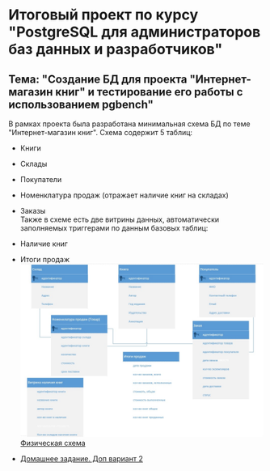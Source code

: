 # Итоговый проект по курсу "PostgreSQL для администраторов баз данных и разработчиков" #  
## Тема: "Создание БД для проекта "Интернет-магазин книг" и тестирование его работы с использованием pgbench" ##  
В рамках проекта была разработана минимальная схема БД по теме "Интернет-магазин книг". Схема содержит 5 таблиц:  
 - Книги  
 - Склады  
 - Покупатели  
 - Номенклатура продаж (отражает наличие книг на складах)  
 - Заказы   
Также в схеме есть две витрины данных, автоматически заполняемых триггерами по данным базовых таблиц:  
 - Наличие книг  
 - Итоги продаж  
![Логическая схема](/Scripts/Schema_log.jpg)
[Физическая схема](https://github.com/mkalinichenko2023/otus_project/tree/main/Scripts/Schema_fiz.jpg)




- [Домашнее задание. Доп вариант 2](https://github.com/radchenkoam/OTUS-postgres-2020-05/blob/dev/lessons/lesson%20%234%20homework%20gke%20helm.md "Ctrl+click - new tab")

